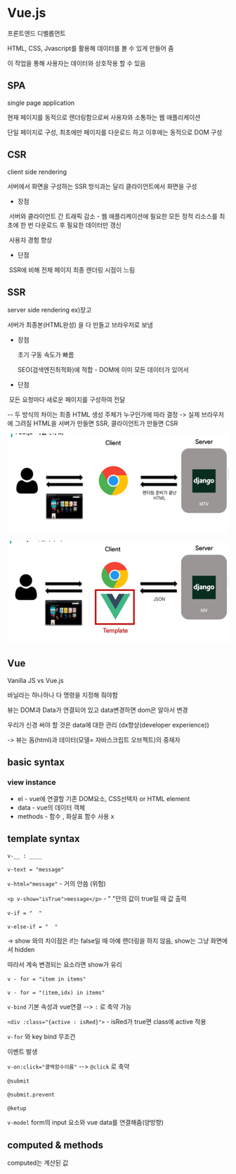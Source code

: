 # Vue.js

프론트엔드 디벨롭먼트

HTML, CSS, Jvascript를 활용해 데이터를 볼 수 있게 만들어 줌

이 작업을 통해 사용자는 데이터와 상호작용 할 수 있음

## SPA

single page application

현재 페이지를 동적으로 렌더링함으로써 사용자와 소통하는 웹 애플리케이션

단일 페이지로 구성, 최초에만 페이지를 다운로드 하고 이후에는 동적으로 DOM 구성

## CSR

client side rendering

서버에서 화면을 구성하는 SSR 방식과는 달리 클라이언트에서 화면을 구성

- 장점

​	서버와 클라이언트 간 트래픽 감소 - 웹 애플리케이션에 필요한 모든 정적 리소스를 최초에 한 번 다운로드 후 필요한 데이터만 갱신

​	사용자 경험 향상

- 단점

​	SSR에 비해 전체 페이지 최종 렌더링 시점이 느림



## SSR

server side rendering     ex)장고

서버가 최종본(HTML완성) 을 다 만들고 브라우저로 보냄

- 장점

  초기 구동 속도가 빠름

  SEO(검색엔진최적화)에 적합 - DOM에 이미 모든 데이터가 있어서

- 단점

​		모든 요청마다 새로운 페이지를 구성하여 전달

-- 두 방식의 차이는 최종 HTML 생성 주체가 누구인가에 따라 결정 -> 실제 브라우저에 그려질 HTML을 서버가 만들면 SSR, 클라이언트가 만들면 CSR

![image-20220505225659837](Vue.assets/image-20220505225659837.png)

![image-20220505225718216](Vue.assets/image-20220505225718216.png)

## Vue

Vanilla JS vs Vue.js

바닐라는 하나하나 다 명령을 지정해 줘야함

뷰는 DOM과 Data가 연결되어 있고 data변경하면 dom은 알아서 변경

우리가 신경 써야 할 것은 data에 대한 관리 (dx향상(developer experience))

-> 뷰는 돔(html)과 데이터(모델= 자바스크립트 오브젝트)의 중재자



## basic syntax

### view instance

- el - vue에 연결할 기존 DOM요소, CSS선택자 or HTML element
- data - vue의 데이터 객체
- methods - 함수 , 화살표 함수 사용 x

## template syntax

`v-__ : ____`

`v-text = "message"`

`v-html="message"` - 거의 안씀 (위험)

`<p v-show="isTrue">message</p>` - " "안의 값이 true일 때 값 출력



`v-if = "  "` 

`v-else-if = "  "`

-> show 와의 차이점은 if는 false일 때 아예 랜더링을 하지 않음, show는 그냥 화면에서 hidden

따라서 계속 변경되는 요소라면 show가 유리



`v - for = "item in items"`

`v - for = "(item,idx) in items"`



`v-bind` 기본 속성과 vue연결 --> `:` 로 축약 가능

`<div :class="{active : isRed}">`  - isRed가 true면 class에 active 적용

`v-for` 와 key bind 무조건



이벤트 발생

`v-on:click="콜백함수이름"` --> `@click` 로 축약  

`@submit`

`@submit.prevent`

`@ketup`



`v-model`  form의 input 요소와 vue data를 연결해줌(양방향) 



## computed & methods

computed는 계산된 값
